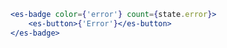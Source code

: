 ```jsx
<es-badge color={'error'} count={state.error}>
    <es-button>{'Error'}</es-button>
</es-badge>
```

<!-- render
    {/* counters */}

    <es-badge
        color={"error"}
        count={state.error}
    >
        <es-button onClick={() => state.error += 1}>
            {'Error'}
        </es-button>
    </es-badge>

    <es-badge
        color={"warning"}
        count={state.warning}
    >
        <es-button onClick={() => state.warning += 1}>
            {'Warning'}
        </es-button>
    </es-badge>

    <es-badge
        color={"okay"}
        count={state.okay}
    >
        <es-button onClick={() => state.okay += 1}>
            {'Okay'}
        </es-button>
    </es-badge>

    {/* variants */}

    <es-badge
        color={"error"}
        count={state.error}
        variant={'outline'}
    >
        <es-icon icon={'cog'}/>
    </es-badge>

    <es-badge
        color={"warning"}
        count={state.warning}
        showZero
    >
        <es-icon icon={'cog'}/>
    </es-badge>

    <es-badge
        color={"okay"}
        count={state.okay}
        variant={'minimal'}
    >
        <es-icon icon={'cog'}/>
    </es-badge>

    {/* dot */}

    <es-badge
        variant={"dot"}
        color={"error"}
        count={state.error}
    >
        <es-button variant={'outline'} onClick={() => state.error += 1}>
            {'Error'}
        </es-button>
    </es-badge>

    <es-badge
        variant={"dot"}
        color={"warning"}
        count={state.warning}
    >
        <es-button variant={'outline'} onClick={() => state.warning += 1}>
            {'Warning'}
        </es-button>
    </es-badge>

    <es-badge
        variant={"dot"}
        color={"okay"}
        count={state.okay}
    >
        <es-button variant={'outline'} onClick={() => state.okay += 1}>
            {'Okay'}
        </es-button>
    </es-badge>
-->

<!-- css
:host {
    display: grid;
    grid-template-columns: auto auto auto;
    gap: 40px;
    align-items: center;
    justify-items: center;
    align-content: center;
    justify-content: center;
    height: 100vh;
}
 -->

<!-- setup
import { createStore } from '@eventstore/stores';

interface CountStore {
    error: number;
    warning: number;
    okay: number;
}

const { state } = createStore<CountStore>({
    error: 1,
    warning: 0,
    okay: 1000,
});
-->
